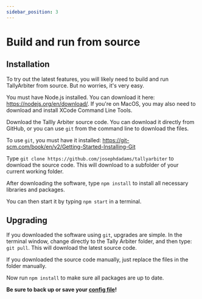 ```yaml
---
sidebar_position: 3
---
```


# Build and run from source
## Installation
To try out the latest features, you will likely need to build and run TallyArbiter from source. But no worries, it's very easy. 

You must have Node.js installed. You can download it here: <https://nodejs.org/en/download/>.
If you're on MacOS, you may also need to download and install XCode Command Line Tools.

Download the Tallly Arbiter source code. You can download it directly from GitHub, or you can use `git` from the command line to download the files.

To use `git`, you must have it installed: <https://git-scm.com/book/en/v2/Getting-Started-Installing-Git>

Type `git clone https://github.com/josephdadams/tallyarbiter` to download the source code. This will download to a subfolder of your current working folder.

After downloading the software, type `npm install` to install all necessary libraries and packages.

You can then start it by typing `npm start` in a terminal.

## Upgrading
If you downloaded the software using `git`, upgrades are simple. In the terminal window, change directly to the Tally Arbiter folder, and then type: `git pull`. This will download the latest source code.

If you downloaded the source code manually, just replace the files in the folder manually.

Now run `npm install` to make sure all packages are up to date.

**Be sure to back up or save your [config file](#configuration)!**
